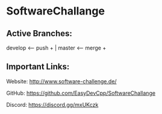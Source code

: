 # SoftwareChallange

## Active Branches:

develop <-- push  +
                  |
master <-- merge  +

## Important Links:
Website: 	http://www.software-challenge.de/

GitHub: 	https://github.com/EasyDevCpp/SoftwareChallange

Discord: 	https://discord.gg/mxUKczk
